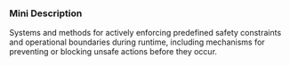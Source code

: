 ### Mini Description

Systems and methods for actively enforcing predefined safety constraints and operational boundaries during runtime, including mechanisms for preventing or blocking unsafe actions before they occur.
